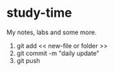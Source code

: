 # study-time
My notes, labs and some more.

1. git add << new-file or folder >>
2. git commit -m "daily update"
3. git push

